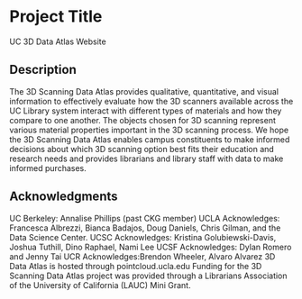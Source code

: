 # Project Title

UC 3D Data Atlas Website

## Description

The 3D Scanning Data Atlas provides qualitative, quantitative, and visual information to effectively evaluate how the 3D scanners available across the UC Library system interact with different types of materials and how they compare to one another. The objects chosen for 3D scanning represent various material properties important in the 3D scanning process. We hope the 3D Scanning Data Atlas enables campus constituents to make informed decisions about which 3D scanning option best fits their education and research needs and provides librarians and library staff with data to make informed purchases.

## Acknowledgments

UC Berkeley: Annalise Phillips (past CKG member)
UCLA Acknowledges: Francesca Albrezzi, Bianca Badajos, Doug Daniels, Chris Gilman, and the Data Science Center.
UCSC Acknowledges: Kristina Golubiewski-Davis, Joshua Tuthill, Dino Raphael, Nami Lee
UCSF Acknowledges: Dylan Romero and Jenny Tai
UCR Acknowledges:Brendon Wheeler, Alvaro Alvarez 
3D Data Atlas is hosted through pointcloud.ucla.edu
Funding for the 3D Scanning Data Atlas project was provided through a Librarians Association of the University of California (LAUC) Mini Grant.
